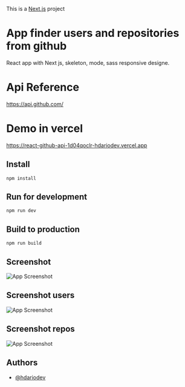 This is a [Next.js](https://nextjs.org/) project 
# App finder users and repositories from github

React app with Next js, skeleton, mode, sass responsive designe.

# Api Reference

https://api.github.com/


# Demo in vercel

https://react-github-api-1d04qoclr-hdariodev.vercel.app
## Install

```
npm install
```

## Run for development

```
npm run dev
```

## Build to production

```
npm run build
```

## Screenshot

![App Screenshot](https://github.com/hdarioDev/assets/blob/main/nextGitHubHome.png?raw=true)

## Screenshot users

![App Screenshot](https://github.com/hdarioDev/assets/blob/main/nextGitHubUsers?raw=true)

## Screenshot repos

![App Screenshot](https://github.com/hdarioDev/assets/blob/main/nextGitJHubRepos.png?raw=true)

## Authors

- [@hdariodev](https://www.hdariodev.com)